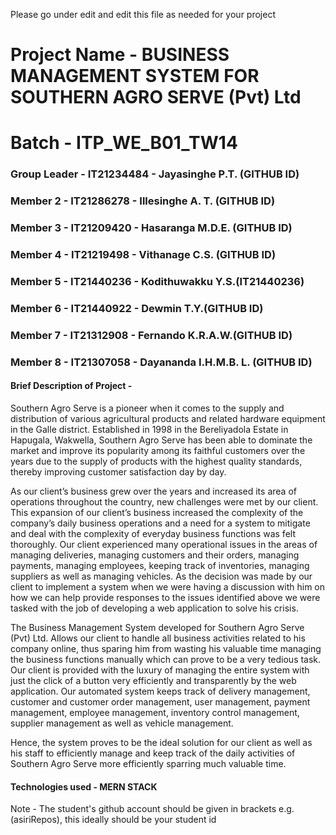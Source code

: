 Please go under edit and edit this file as needed for your project

# Project Name - BUSINESS MANAGEMENT SYSTEM FOR SOUTHERN AGRO SERVE (Pvt) Ltd 
# Batch - ITP_WE_B01_TW14
### Group Leader - IT21234484 - Jayasinghe P.T. (GITHUB ID)
### Member 2     - IT21286278  - Illesinghe A. T. (GITHUB ID)
### Member 3     - IT21209420  - Hasaranga M.D.E. (GITHUB ID)
### Member 4     - IT21219498  - Vithanage C.S.  (GITHUB ID)
### Member 5     - IT21440236 - Kodithuwakku Y.S.(IT21440236)
### Member 6     - IT21440922  - Dewmin T.Y.(GITHUB ID)
### Member 7     - IT21312908  - Fernando K.R.A.W.(GITHUB ID)
### Member 8     - IT21307058  - Dayananda I.H.M.B. L. (GITHUB ID)

#### Brief Description of Project -  

Southern Agro Serve is a pioneer when it comes to the supply and distribution of various agricultural products and related hardware equipment in the Galle district. Established in 1998 in the Bereliyadola Estate in Hapugala, Wakwella, Southern Agro Serve has been able to dominate the market and improve its popularity among its faithful customers over the years due to the supply of products with the highest quality standards, thereby improving customer satisfaction day by day.  

As our client’s business grew over the years and increased its area of operations throughout the country, new challenges were met by our client. This expansion of our client’s business increased the complexity of the company’s daily business operations and a need for a system to mitigate and deal with the complexity of everyday business functions was felt thoroughly. Our client experienced many operational issues in the areas of managing deliveries, managing customers and their orders, managing payments, managing employees, keeping track of inventories, managing suppliers as well as managing vehicles. As the decision was made by our client to implement a system when we were having a discussion with him on how we can help provide responses to the issues identified above we were tasked with the job of developing a web application to solve his crisis. 

The Business Management System developed for Southern Agro Serve (Pvt) Ltd. Allows our client to handle all business activities related to his company online, thus sparing him from wasting his valuable time managing the business functions manually which can prove to be a very tedious task. Our client is provided with the luxury of managing the entire system with just the click of a button very efficiently and transparently by the web application. Our automated system keeps track of delivery management, customer and customer order management, user management, payment management, employee management, inventory control management, supplier management as well as vehicle management. 

Hence, the system proves to be the ideal solution for our client as well as his staff to efficiently manage and keep track of the daily activities of Southern Agro Serve more efficiently sparring much valuable time. 

#### Technologies used - MERN STACK

Note - The student's github account should be given in brackets e.g. (asiriRepos), this ideally should be your student id 

